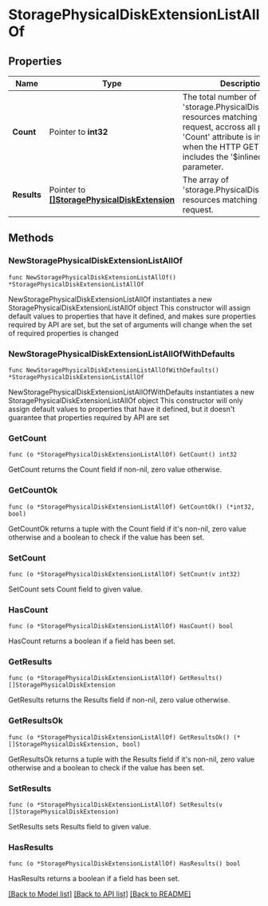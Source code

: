 # StoragePhysicalDiskExtensionListAllOf

## Properties

Name | Type | Description | Notes
------------ | ------------- | ------------- | -------------
**Count** | Pointer to **int32** | The total number of &#39;storage.PhysicalDiskExtension&#39; resources matching the request, accross all pages. The &#39;Count&#39; attribute is included when the HTTP GET request includes the &#39;$inlinecount&#39; parameter. | [optional] 
**Results** | Pointer to [**[]StoragePhysicalDiskExtension**](storage.PhysicalDiskExtension.md) | The array of &#39;storage.PhysicalDiskExtension&#39; resources matching the request. | [optional] 

## Methods

### NewStoragePhysicalDiskExtensionListAllOf

`func NewStoragePhysicalDiskExtensionListAllOf() *StoragePhysicalDiskExtensionListAllOf`

NewStoragePhysicalDiskExtensionListAllOf instantiates a new StoragePhysicalDiskExtensionListAllOf object
This constructor will assign default values to properties that have it defined,
and makes sure properties required by API are set, but the set of arguments
will change when the set of required properties is changed

### NewStoragePhysicalDiskExtensionListAllOfWithDefaults

`func NewStoragePhysicalDiskExtensionListAllOfWithDefaults() *StoragePhysicalDiskExtensionListAllOf`

NewStoragePhysicalDiskExtensionListAllOfWithDefaults instantiates a new StoragePhysicalDiskExtensionListAllOf object
This constructor will only assign default values to properties that have it defined,
but it doesn't guarantee that properties required by API are set

### GetCount

`func (o *StoragePhysicalDiskExtensionListAllOf) GetCount() int32`

GetCount returns the Count field if non-nil, zero value otherwise.

### GetCountOk

`func (o *StoragePhysicalDiskExtensionListAllOf) GetCountOk() (*int32, bool)`

GetCountOk returns a tuple with the Count field if it's non-nil, zero value otherwise
and a boolean to check if the value has been set.

### SetCount

`func (o *StoragePhysicalDiskExtensionListAllOf) SetCount(v int32)`

SetCount sets Count field to given value.

### HasCount

`func (o *StoragePhysicalDiskExtensionListAllOf) HasCount() bool`

HasCount returns a boolean if a field has been set.

### GetResults

`func (o *StoragePhysicalDiskExtensionListAllOf) GetResults() []StoragePhysicalDiskExtension`

GetResults returns the Results field if non-nil, zero value otherwise.

### GetResultsOk

`func (o *StoragePhysicalDiskExtensionListAllOf) GetResultsOk() (*[]StoragePhysicalDiskExtension, bool)`

GetResultsOk returns a tuple with the Results field if it's non-nil, zero value otherwise
and a boolean to check if the value has been set.

### SetResults

`func (o *StoragePhysicalDiskExtensionListAllOf) SetResults(v []StoragePhysicalDiskExtension)`

SetResults sets Results field to given value.

### HasResults

`func (o *StoragePhysicalDiskExtensionListAllOf) HasResults() bool`

HasResults returns a boolean if a field has been set.


[[Back to Model list]](../README.md#documentation-for-models) [[Back to API list]](../README.md#documentation-for-api-endpoints) [[Back to README]](../README.md)


